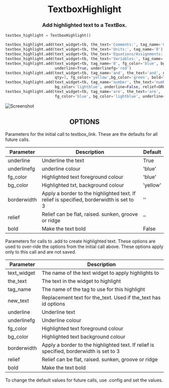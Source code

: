 <h1 align="center">TextboxHighlight</h1>

<h3 align="center">Add highlighted text to a TextBox.</h3>

```Python
textbox_highlight = TextboxHighlight()

textbox_highlight.add(text_widget=tb, the_text='Comments:', tag_name='0')
textbox_highlight.add(text_widget=tb, the_text='Units:', tag_name='0')
textbox_highlight.add(text_widget=tb, the_text='Equations/Assignments:', tag_name='0')
textbox_highlight.add(text_widget=tb, the_text='Variables:', tag_name='0')
textbox_highlight.add(text_widget=tb, tag_name='0', fg_color='blue', bg_color='lightyellow',
                      underline=True, underlinefg='red')
textbox_highlight.add(text_widget=tb, tag_name='and', the_text='and', new_text='as well as',
                      qty=1, fg_color='yellow',bg_color='green', bold=True, relief=RAISED)
textbox_highlight.add(text_widget=tb, tag_name='number', the_text='number', fg_color='blue',
                      bg_color='lightblue', underline=False, relief=GROOVE)
textbox_highlight.add(text_widget=tb, tag_name='are', the_text='are',
                      fg_color='blue', bg_color='lightblue', underline=False, relief=SUNKEN, qty=2)
```
![Screenshot](https://github.com/Crystalline-Entity/TextboxHIghlight/blob/main/textboxhighlight_messagebox.png)

<h2 align='center'> OPTIONS </h2>
<div align='left'>

Parameters for the initial call to textbox_link. These are the defaults for all future calls.

  | **Parameter** | **Description** | **Default** |
  | --- | --- | --- |
  | underline | Underline the text | True |
  | underlinefg | underline colour | 'blue' |
  | fg_color | Highlighted text foreground colour | 'blue' |
  | bg_color | Highlighted txt, background colour | 'yellow' |
  | borderwidth | Apply a border to the highlighted text. If relief is specified, borderwidth is set to 3 | '' |
  | relief | Relief can be flat, raised. sunken, groove or ridge | '' |
  | bold | Make the text bold | False |
 
Parameters for calls to .add to create highlighted text.
These options are used to over-ride the options from the initial call above. These options apply only to this
call and are not saved.

  | **Parameter** | **Description** |
  | --- | --- |
  | text_widget |  The name of the text widget to apply highlights to |
  | the_text | The text in the widget to highlight |
  | tag_name | The name of the tag to use for this highlight|
  | new_text | Replacement text for the_text. Used if the_text has id options |
  | underline | Underline text |
  | underlinefg | Underline colour |
  | fg_color | Highlighted text foreground colour |
  | bg_color | Highlighted text background colour |
  | borderwidth | Apply a border to the highlighted text. If relief is specified, borderwidth is set to 3 |
  | relief | Relief can be flat, raised. sunken, groove or ridge |
  | bold | Make the text bold |

To change the default values for future calls, use .config and set the values.
